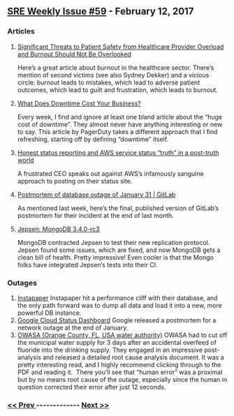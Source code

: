 ## [SRE Weekly Issue #59](https://sreweekly.com/sre-weekly-issue-59/) - February 12, 2017
### Articles

1. [Significant Threats to Patient Safety from Healthcare Provider Overload and Burnout Should Not Be Overlooked](http://www.prweb.com/releases/2017/02/prweb14061034.htm)

    Here’s a great article about burnout in the healthcare sector. There’s mention of second victims (see also Sydney Dekker) and a vicious circle: burnout leads to mistakes, which lead to adverse patient outcomes, which lead to guilt and frustration, which leads to burnout.
1. [What Does Downtime Cost Your Business?](https://www.pagerduty.com/blog/cost-downtime/)

    Every week, I find and ignore at least one bland article about the “huge cost of downtime”. They almost never have anything interesting or new to say. This article by PagerDuty takes a different approach that I find refreshing, starting off by defining “downtime” itself.
1. [Honest status reporting and AWS service status “truth” in a post-truth world](https://blog.ably.io/honest-status-reporting-and-aws-service-status-truth-in-a-post-truth-world-8b9a31c8cc90#.vmxj5nuep)

    A frustrated CEO speaks out against AWS’s infamously sanguine approach to posting on their status site.
1. [Postmortem of database outage of January 31 | GitLab](https://about.gitlab.com/2017/02/10/postmortem-of-database-outage-of-january-31/)

    As mentioned last week, here’s the final, published version of GitLab’s postmortem for their incident at the end of last month.
1. [Jepsen: MongoDB 3.4.0-rc3](https://jepsen.io/analyses/mongodb-3-4-0-rc3)

    MongoDB contracted Jepsen to test their new replication protocol. Jepsen found some issues, which are fixed, and now MongoDB gets a clean bill of health. Pretty impressive! Even cooler is that the Mongo folks have integrated Jepsen’s tests into their CI.
### Outages

1. [Instapaper](http://blog.instapaper.com/post/157027537441)
    Instapaper hit a performance cliff with their database, and the only path forward was to dump all data and load it into a new, more powerful DB instance.
1. [Google Cloud Status Dashboard](https://status.cloud.google.com/incident/compute/17003#5660850647990272)
    Google released a postmortem for a network outage at the end of January.
1. [OWASA (Orange County, FL, USA water authority)](http://www.indyweek.com/news/archives/2017/02/10/human-error-caused-owasa-fluoride-overdose-owasa-very-sorry-about-that)
    OWASA had to cut off the municipal water supply for 3 days after an accidental overfeed of fluoride into the drinking supply. They engaged in an impressive post-analysis and released a detailed root cause analysis document. It was a pretty interesting read, and I highly recommend clicking through to the PDF and reading it.  There you’ll see that “human error” was a proximal but by no means root cause of the outage, especially since the human in question corrected their error after just 12 seconds.

### [ << Prev ](sreweekly-58.md) ------------- [ Next >> ](sreweekly-60.md)